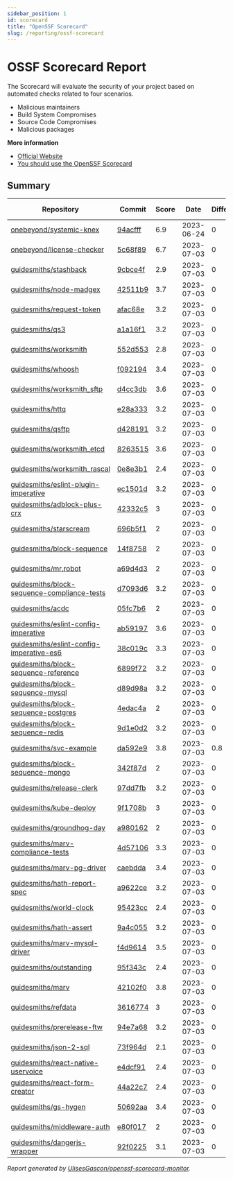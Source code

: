 ```yaml
---
sidebar_position: 1
id: scorecard  
title: "OpenSSF Scorecard"
slug: /reporting/ossf-scorecard
---
```


# OSSF Scorecard Report

The Scorecard will evaluate the security of your project based on automated checks related to four scenarios.

- Malicious maintainers
- Build System Compromises
- Source Code Compromises
- Malicious packages


**More information**
- [Official Website](https://securityscorecards.dev/#what-is-openssf-scorecard)
- [You should use the OpenSSF Scorecard](https://dev.to/ulisesgascon/you-should-use-the-openssf-scorecard-4eh4)

## Summary

<!-- OPENSSF-SCORECARD-MONITOR:START -->

| Repository | Commit | Score | Date | Difference | Report Link | StepSecurity Link |
| -- | -- | -- | -- | -- | -- | -- |
| [onebeyond/systemic-knex](https://github.com/onebeyond/systemic-knex) | [94acfff](https://github.com/onebeyond/systemic-knex/commit/94acfff8e674e3757f3e2e50752cf450e988b664) | 6.9 | 2023-06-24 | 0 | [Full Report](https://deps.dev/project/github/onebeyond%2Fsystemic-knex) | [Fix it](http://app.stepsecurity.io/securerepo?repo=onebeyond/systemic-knex) |
| [onebeyond/license-checker](https://github.com/onebeyond/license-checker) | [5c68f89](https://github.com/onebeyond/license-checker/commit/5c68f897f5fd00a13b2ea21ccaa0bf1afcad33ee) | 6.7 | 2023-07-03 | 0 | [Full Report](https://deps.dev/project/github/onebeyond%2Flicense-checker) | [Fix it](http://app.stepsecurity.io/securerepo?repo=onebeyond/license-checker) |
| [guidesmiths/stashback](https://github.com/guidesmiths/stashback) | [9cbce4f](https://github.com/guidesmiths/stashback/commit/9cbce4f53f932a386eb4b6fc35430a14dea128cd) | 2.9 | 2023-07-03 | 0 | [Full Report](https://deps.dev/project/github/guidesmiths%2Fstashback) | [Fix it](http://app.stepsecurity.io/securerepo?repo=guidesmiths/stashback) |
| [guidesmiths/node-madgex](https://github.com/guidesmiths/node-madgex) | [42511b9](https://github.com/guidesmiths/node-madgex/commit/42511b9783832e2beb343e5c3fd02524a3260cfe) | 3.7 | 2023-07-03 | 0 | [Full Report](https://deps.dev/project/github/guidesmiths%2Fnode-madgex) | [Fix it](http://app.stepsecurity.io/securerepo?repo=guidesmiths/node-madgex) |
| [guidesmiths/request-token](https://github.com/guidesmiths/request-token) | [afac68e](https://github.com/guidesmiths/request-token/commit/afac68e3d6d78b1c06f056eb75e4a145af7b70f8) | 3.2 | 2023-07-03 | 0 | [Full Report](https://deps.dev/project/github/guidesmiths%2Frequest-token) | [Fix it](http://app.stepsecurity.io/securerepo?repo=guidesmiths/request-token) |
| [guidesmiths/qs3](https://github.com/guidesmiths/qs3) | [a1a16f1](https://github.com/guidesmiths/qs3/commit/a1a16f1c45c3833429765ad9d1a001376c90e23a) | 3.2 | 2023-07-03 | 0 | [Full Report](https://deps.dev/project/github/guidesmiths%2Fqs3) | [Fix it](http://app.stepsecurity.io/securerepo?repo=guidesmiths/qs3) |
| [guidesmiths/worksmith](https://github.com/guidesmiths/worksmith) | [552d553](https://github.com/guidesmiths/worksmith/commit/552d553da88bddde9e55ea83ca5f1b7b756b9326) | 2.8 | 2023-07-03 | 0 | [Full Report](https://deps.dev/project/github/guidesmiths%2Fworksmith) | [Fix it](http://app.stepsecurity.io/securerepo?repo=guidesmiths/worksmith) |
| [guidesmiths/whoosh](https://github.com/guidesmiths/whoosh) | [f092194](https://github.com/guidesmiths/whoosh/commit/f092194d56a722fb3cc8737e633943455c89a1e6) | 3.4 | 2023-07-03 | 0 | [Full Report](https://deps.dev/project/github/guidesmiths%2Fwhoosh) | [Fix it](http://app.stepsecurity.io/securerepo?repo=guidesmiths/whoosh) |
| [guidesmiths/worksmith_sftp](https://github.com/guidesmiths/worksmith_sftp) | [d4cc3db](https://github.com/guidesmiths/worksmith_sftp/commit/d4cc3dbd7f3bee29e618a75356df788817771915) | 3.6 | 2023-07-03 | 0 | [Full Report](https://deps.dev/project/github/guidesmiths%2Fworksmith_sftp) | [Fix it](http://app.stepsecurity.io/securerepo?repo=guidesmiths/worksmith_sftp) |
| [guidesmiths/httq](https://github.com/guidesmiths/httq) | [e28a333](https://github.com/guidesmiths/httq/commit/e28a3334003da60fbd25f5b7132847c9e999deba) | 3.2 | 2023-07-03 | 0 | [Full Report](https://deps.dev/project/github/guidesmiths%2Fhttq) | [Fix it](http://app.stepsecurity.io/securerepo?repo=guidesmiths/httq) |
| [guidesmiths/qsftp](https://github.com/guidesmiths/qsftp) | [d428191](https://github.com/guidesmiths/qsftp/commit/d4281918129f63ed5c9da4723c71d0aee937c276) | 3.2 | 2023-07-03 | 0 | [Full Report](https://deps.dev/project/github/guidesmiths%2Fqsftp) | [Fix it](http://app.stepsecurity.io/securerepo?repo=guidesmiths/qsftp) |
| [guidesmiths/worksmith_etcd](https://github.com/guidesmiths/worksmith_etcd) | [8263515](https://github.com/guidesmiths/worksmith_etcd/commit/82635156c6ea23271f25d6dd004ebe34affba5b3) | 3.6 | 2023-07-03 | 0 | [Full Report](https://deps.dev/project/github/guidesmiths%2Fworksmith_etcd) | [Fix it](http://app.stepsecurity.io/securerepo?repo=guidesmiths/worksmith_etcd) |
| [guidesmiths/worksmith_rascal](https://github.com/guidesmiths/worksmith_rascal) | [0e8e3b1](https://github.com/guidesmiths/worksmith_rascal/commit/0e8e3b17c7e9d2f0b9e5d525e730fa2a2f547a19) | 2.4 | 2023-07-03 | 0 | [Full Report](https://deps.dev/project/github/guidesmiths%2Fworksmith_rascal) | [Fix it](http://app.stepsecurity.io/securerepo?repo=guidesmiths/worksmith_rascal) |
| [guidesmiths/eslint-plugin-imperative](https://github.com/guidesmiths/eslint-plugin-imperative) | [ec1501d](https://github.com/guidesmiths/eslint-plugin-imperative/commit/ec1501dd437da39dba7dbc234b6d7d92558514d6) | 3.2 | 2023-07-03 | 0 | [Full Report](https://deps.dev/project/github/guidesmiths%2Feslint-plugin-imperative) | [Fix it](http://app.stepsecurity.io/securerepo?repo=guidesmiths/eslint-plugin-imperative) |
| [guidesmiths/adblock-plus-crx](https://github.com/guidesmiths/adblock-plus-crx) | [42332c5](https://github.com/guidesmiths/adblock-plus-crx/commit/42332c58edf486ec6cd7f972656365325afd03b0) | 3 | 2023-07-03 | 0 | [Full Report](https://deps.dev/project/github/guidesmiths%2Fadblock-plus-crx) | [Fix it](http://app.stepsecurity.io/securerepo?repo=guidesmiths/adblock-plus-crx) |
| [guidesmiths/starscream](https://github.com/guidesmiths/starscream) | [696b5f1](https://github.com/guidesmiths/starscream/commit/696b5f1ef9097665a2341d5eb5f5863eb6591558) | 2 | 2023-07-03 | 0 | [Full Report](https://deps.dev/project/github/guidesmiths%2Fstarscream) | [Fix it](http://app.stepsecurity.io/securerepo?repo=guidesmiths/starscream) |
| [guidesmiths/block-sequence](https://github.com/guidesmiths/block-sequence) | [14f8758](https://github.com/guidesmiths/block-sequence/commit/14f87583bd41f254977e818f2f667a8fad5f963f) | 2 | 2023-07-03 | 0 | [Full Report](https://deps.dev/project/github/guidesmiths%2Fblock-sequence) | [Fix it](http://app.stepsecurity.io/securerepo?repo=guidesmiths/block-sequence) |
| [guidesmiths/mr.robot](https://github.com/guidesmiths/mr.robot) | [a69d4d3](https://github.com/guidesmiths/mr.robot/commit/a69d4d38917dc0704538cdf2936401cb3bc4bac8) | 2 | 2023-07-03 | 0 | [Full Report](https://deps.dev/project/github/guidesmiths%2Fmr.robot) | [Fix it](http://app.stepsecurity.io/securerepo?repo=guidesmiths/mr.robot) |
| [guidesmiths/block-sequence-compliance-tests](https://github.com/guidesmiths/block-sequence-compliance-tests) | [d7093d6](https://github.com/guidesmiths/block-sequence-compliance-tests/commit/d7093d678907e604b03074c8a61dd94241f5d738) | 3.2 | 2023-07-03 | 0 | [Full Report](https://deps.dev/project/github/guidesmiths%2Fblock-sequence-compliance-tests) | [Fix it](http://app.stepsecurity.io/securerepo?repo=guidesmiths/block-sequence-compliance-tests) |
| [guidesmiths/acdc](https://github.com/guidesmiths/acdc) | [05fc7b6](https://github.com/guidesmiths/acdc/commit/05fc7b6a66ecdfa117c62f989ca3cc4a16f2254a) | 2 | 2023-07-03 | 0 | [Full Report](https://deps.dev/project/github/guidesmiths%2Facdc) | [Fix it](http://app.stepsecurity.io/securerepo?repo=guidesmiths/acdc) |
| [guidesmiths/eslint-config-imperative](https://github.com/guidesmiths/eslint-config-imperative) | [ab59197](https://github.com/guidesmiths/eslint-config-imperative/commit/ab59197c7dfcda33fa2033378ba0412a80de3be3) | 3.6 | 2023-07-03 | 0 | [Full Report](https://deps.dev/project/github/guidesmiths%2Feslint-config-imperative) | [Fix it](http://app.stepsecurity.io/securerepo?repo=guidesmiths/eslint-config-imperative) |
| [guidesmiths/eslint-config-imperative-es6](https://github.com/guidesmiths/eslint-config-imperative-es6) | [38c019c](https://github.com/guidesmiths/eslint-config-imperative-es6/commit/38c019c3712665257b58ce9d81760e08fcf8ead1) | 3.3 | 2023-07-03 | 0 | [Full Report](https://deps.dev/project/github/guidesmiths%2Feslint-config-imperative-es6) | [Fix it](http://app.stepsecurity.io/securerepo?repo=guidesmiths/eslint-config-imperative-es6) |
| [guidesmiths/block-sequence-reference](https://github.com/guidesmiths/block-sequence-reference) | [6899f72](https://github.com/guidesmiths/block-sequence-reference/commit/6899f7283143c286e9b9b3ee2f4b98b20180d4b7) | 3.2 | 2023-07-03 | 0 | [Full Report](https://deps.dev/project/github/guidesmiths%2Fblock-sequence-reference) | [Fix it](http://app.stepsecurity.io/securerepo?repo=guidesmiths/block-sequence-reference) |
| [guidesmiths/block-sequence-mysql](https://github.com/guidesmiths/block-sequence-mysql) | [d89d98a](https://github.com/guidesmiths/block-sequence-mysql/commit/d89d98ad9936d4bee43a4ab975805fbd11ca107d) | 3.2 | 2023-07-03 | 0 | [Full Report](https://deps.dev/project/github/guidesmiths%2Fblock-sequence-mysql) | [Fix it](http://app.stepsecurity.io/securerepo?repo=guidesmiths/block-sequence-mysql) |
| [guidesmiths/block-sequence-postgres](https://github.com/guidesmiths/block-sequence-postgres) | [4edac4a](https://github.com/guidesmiths/block-sequence-postgres/commit/4edac4a9297f76e43fb233704d39ac4353536fc5) | 2 | 2023-07-03 | 0 | [Full Report](https://deps.dev/project/github/guidesmiths%2Fblock-sequence-postgres) | [Fix it](http://app.stepsecurity.io/securerepo?repo=guidesmiths/block-sequence-postgres) |
| [guidesmiths/block-sequence-redis](https://github.com/guidesmiths/block-sequence-redis) | [9d1e0d2](https://github.com/guidesmiths/block-sequence-redis/commit/9d1e0d2aa10d22af66a93bf8f27fa5d119e8ebb3) | 3.2 | 2023-07-03 | 0 | [Full Report](https://deps.dev/project/github/guidesmiths%2Fblock-sequence-redis) | [Fix it](http://app.stepsecurity.io/securerepo?repo=guidesmiths/block-sequence-redis) |
| [guidesmiths/svc-example](https://github.com/guidesmiths/svc-example) | [da592e9](https://github.com/guidesmiths/svc-example/commit/da592e9a6969cedfe6959f788ef215e1a8098703) | 3.8 | 2023-07-03 | 0.8 | [Full Report](https://deps.dev/project/github/guidesmiths%2Fsvc-example) | [Fix it](http://app.stepsecurity.io/securerepo?repo=guidesmiths/svc-example) |
| [guidesmiths/block-sequence-mongo](https://github.com/guidesmiths/block-sequence-mongo) | [342f87d](https://github.com/guidesmiths/block-sequence-mongo/commit/342f87d441e99be150e035ce09b6dbfaeab8a2df) | 2 | 2023-07-03 | 0 | [Full Report](https://deps.dev/project/github/guidesmiths%2Fblock-sequence-mongo) | [Fix it](http://app.stepsecurity.io/securerepo?repo=guidesmiths/block-sequence-mongo) |
| [guidesmiths/release-clerk](https://github.com/guidesmiths/release-clerk) | [97dd7fb](https://github.com/guidesmiths/release-clerk/commit/97dd7fbb3575149427fe87685a76e9db1b9eeb6b) | 3.2 | 2023-07-03 | 0 | [Full Report](https://deps.dev/project/github/guidesmiths%2Frelease-clerk) | [Fix it](http://app.stepsecurity.io/securerepo?repo=guidesmiths/release-clerk) |
| [guidesmiths/kube-deploy](https://github.com/guidesmiths/kube-deploy) | [9f1708b](https://github.com/guidesmiths/kube-deploy/commit/9f1708b3f3c1b0ba99a41b148dc6c051dbf08cdd) | 3 | 2023-07-03 | 0 | [Full Report](https://deps.dev/project/github/guidesmiths%2Fkube-deploy) | [Fix it](http://app.stepsecurity.io/securerepo?repo=guidesmiths/kube-deploy) |
| [guidesmiths/groundhog-day](https://github.com/guidesmiths/groundhog-day) | [a980162](https://github.com/guidesmiths/groundhog-day/commit/a980162f468304cb8820e0c5bcf79c062279d9d3) | 2 | 2023-07-03 | 0 | [Full Report](https://deps.dev/project/github/guidesmiths%2Fgroundhog-day) | [Fix it](http://app.stepsecurity.io/securerepo?repo=guidesmiths/groundhog-day) |
| [guidesmiths/marv-compliance-tests](https://github.com/guidesmiths/marv-compliance-tests) | [4d57106](https://github.com/guidesmiths/marv-compliance-tests/commit/4d571066a939f1fb93373fe79068f0dcc57e987e) | 3.3 | 2023-07-03 | 0 | [Full Report](https://deps.dev/project/github/guidesmiths%2Fmarv-compliance-tests) | [Fix it](http://app.stepsecurity.io/securerepo?repo=guidesmiths/marv-compliance-tests) |
| [guidesmiths/marv-pg-driver](https://github.com/guidesmiths/marv-pg-driver) | [caebdda](https://github.com/guidesmiths/marv-pg-driver/commit/caebddabf506f1635f5489c88f914a18a44a3f5d) | 3.4 | 2023-07-03 | 0 | [Full Report](https://deps.dev/project/github/guidesmiths%2Fmarv-pg-driver) | [Fix it](http://app.stepsecurity.io/securerepo?repo=guidesmiths/marv-pg-driver) |
| [guidesmiths/hath-report-spec](https://github.com/guidesmiths/hath-report-spec) | [a9622ce](https://github.com/guidesmiths/hath-report-spec/commit/a9622ce23351996a9c811a27da1dd407194c780c) | 3.2 | 2023-07-03 | 0 | [Full Report](https://deps.dev/project/github/guidesmiths%2Fhath-report-spec) | [Fix it](http://app.stepsecurity.io/securerepo?repo=guidesmiths/hath-report-spec) |
| [guidesmiths/world-clock](https://github.com/guidesmiths/world-clock) | [95423cc](https://github.com/guidesmiths/world-clock/commit/95423ccabbb1c116b1b2f1d7b374de83c8977634) | 2.4 | 2023-07-03 | 0 | [Full Report](https://deps.dev/project/github/guidesmiths%2Fworld-clock) | [Fix it](http://app.stepsecurity.io/securerepo?repo=guidesmiths/world-clock) |
| [guidesmiths/hath-assert](https://github.com/guidesmiths/hath-assert) | [9a4c055](https://github.com/guidesmiths/hath-assert/commit/9a4c055fc5b3726253d0d97c76ee25cfb4ae1db0) | 3.2 | 2023-07-03 | 0 | [Full Report](https://deps.dev/project/github/guidesmiths%2Fhath-assert) | [Fix it](http://app.stepsecurity.io/securerepo?repo=guidesmiths/hath-assert) |
| [guidesmiths/marv-mysql-driver](https://github.com/guidesmiths/marv-mysql-driver) | [f4d9614](https://github.com/guidesmiths/marv-mysql-driver/commit/f4d96140bfb3e43527a2ba8a24ae0ac42f4373e0) | 3.5 | 2023-07-03 | 0 | [Full Report](https://deps.dev/project/github/guidesmiths%2Fmarv-mysql-driver) | [Fix it](http://app.stepsecurity.io/securerepo?repo=guidesmiths/marv-mysql-driver) |
| [guidesmiths/outstanding](https://github.com/guidesmiths/outstanding) | [95f343c](https://github.com/guidesmiths/outstanding/commit/95f343c02b5ee6a77d58218027181f980a5d64d4) | 2.4 | 2023-07-03 | 0 | [Full Report](https://deps.dev/project/github/guidesmiths%2Foutstanding) | [Fix it](http://app.stepsecurity.io/securerepo?repo=guidesmiths/outstanding) |
| [guidesmiths/marv](https://github.com/guidesmiths/marv) | [42102f0](https://github.com/guidesmiths/marv/commit/42102f07fd3a1110b93b77e65cc1be52f0337125) | 3.8 | 2023-07-03 | 0 | [Full Report](https://deps.dev/project/github/guidesmiths%2Fmarv) | [Fix it](http://app.stepsecurity.io/securerepo?repo=guidesmiths/marv) |
| [guidesmiths/refdata](https://github.com/guidesmiths/refdata) | [3616774](https://github.com/guidesmiths/refdata/commit/36167744cffd878fb1c2b071f6b48f86e31fc9a2) | 3 | 2023-07-03 | 0 | [Full Report](https://deps.dev/project/github/guidesmiths%2Frefdata) | [Fix it](http://app.stepsecurity.io/securerepo?repo=guidesmiths/refdata) |
| [guidesmiths/prerelease-ftw](https://github.com/guidesmiths/prerelease-ftw) | [94e7a68](https://github.com/guidesmiths/prerelease-ftw/commit/94e7a68b421b4645444ecfbe77d48552740c4eb4) | 3.2 | 2023-07-03 | 0 | [Full Report](https://deps.dev/project/github/guidesmiths%2Fprerelease-ftw) | [Fix it](http://app.stepsecurity.io/securerepo?repo=guidesmiths/prerelease-ftw) |
| [guidesmiths/json-2-sql](https://github.com/guidesmiths/json-2-sql) | [73f964d](https://github.com/guidesmiths/json-2-sql/commit/73f964d9d61882db60686e03c795d6cb12951fe9) | 2.1 | 2023-07-03 | 0 | [Full Report](https://deps.dev/project/github/guidesmiths%2Fjson-2-sql) | [Fix it](http://app.stepsecurity.io/securerepo?repo=guidesmiths/json-2-sql) |
| [guidesmiths/react-native-uservoice](https://github.com/guidesmiths/react-native-uservoice) | [e4dcf91](https://github.com/guidesmiths/react-native-uservoice/commit/e4dcf91b7d7b9e532dbf199beeaf37b367c731ad) | 2.4 | 2023-07-03 | 0 | [Full Report](https://deps.dev/project/github/guidesmiths%2Freact-native-uservoice) | [Fix it](http://app.stepsecurity.io/securerepo?repo=guidesmiths/react-native-uservoice) |
| [guidesmiths/react-form-creator](https://github.com/guidesmiths/react-form-creator) | [44a22c7](https://github.com/guidesmiths/react-form-creator/commit/44a22c72f2584ed220dc5fa0f0bea3bee48feeac) | 2.4 | 2023-07-03 | 0 | [Full Report](https://deps.dev/project/github/guidesmiths%2Freact-form-creator) | [Fix it](http://app.stepsecurity.io/securerepo?repo=guidesmiths/react-form-creator) |
| [guidesmiths/gs-hygen](https://github.com/guidesmiths/gs-hygen) | [50692aa](https://github.com/guidesmiths/gs-hygen/commit/50692aaca467dc08e1b0cc4774cdbb7120978792) | 3.4 | 2023-07-03 | 0 | [Full Report](https://deps.dev/project/github/guidesmiths%2Fgs-hygen) | [Fix it](http://app.stepsecurity.io/securerepo?repo=guidesmiths/gs-hygen) |
| [guidesmiths/middleware-auth](https://github.com/guidesmiths/middleware-auth) | [e80f017](https://github.com/guidesmiths/middleware-auth/commit/e80f0176ee81d856b0ffd3d79c55c95aaefda5e8) | 2 | 2023-07-03 | 0 | [Full Report](https://deps.dev/project/github/guidesmiths%2Fmiddleware-auth) | [Fix it](http://app.stepsecurity.io/securerepo?repo=guidesmiths/middleware-auth) |
| [guidesmiths/dangerjs-wrapper](https://github.com/guidesmiths/dangerjs-wrapper) | [92f0225](https://github.com/guidesmiths/dangerjs-wrapper/commit/92f0225f4444f56982040635e1650ae938ec6cd9) | 3.1 | 2023-07-03 | 0 | [Full Report](https://deps.dev/project/github/guidesmiths%2Fdangerjs-wrapper) | [Fix it](http://app.stepsecurity.io/securerepo?repo=guidesmiths/dangerjs-wrapper) |

_Report generated by [UlisesGascon/openssf-scorecard-monitor](https://github.com/UlisesGascon/openssf-scorecard-monitor)._
<!-- OPENSSF-SCORECARD-MONITOR:END -->

